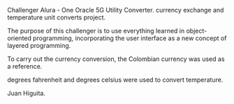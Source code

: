 Challenger Alura - One Oracle 5G Utility Converter.
currency exchange and temperature unit converts project.

The purpose of this challenger is to use everything learned in object-oriented programming, 
incorporating the user interface as a new concept of layered programming.

To carry out the currency conversion, the Colombian currency was used as a reference.

degrees fahrenheit and degrees celsius were used to convert temperature.

Juan Higuita.
